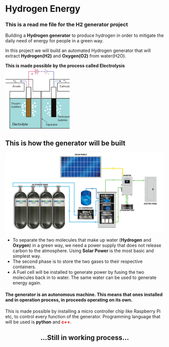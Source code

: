 <h1>Hydrogen Energy</h1>

<h3>This is a read me file for the H2 generator project</h3>
<p>
Building a <b>Hydrogen generator</b> to produce hydrogen in order to mitigate the daily need of energy for people in a green way.

In this project we will build an automated Hydrogen generator that will extract <b>Hydrogen(H2)</b> and <b>Oxygen(O2)</b> from water(H2O).
</p>
<b>This is made possible by the process called Electrolysis</b>

<img src="electrolysis.png">

<h2>This is how the generator will be built</h2>

<img src="generator.png">

<ul>
    <li>To separate the two molecules that make up water (<strong>Hydrogen</strong> and <strong>Oxygen</strong>) in a green way, we need a power supply that does not release carbon to the atmosphere. Using <b>Solar Power</b> is the most basic and simplest way.</li>
    <li>The second phase is to store the two gases to their respective containers.</li>
    <li>A Fuel cell will be installed to generate power by fusing the two molecules back in to water. The same water can be used to generate energy again.</li>
</ul>

<h4>The generator is an autonomous machine. This means that ones installed and in operation process, in proceeds operating on its own.</h4>

<p>This is made possible by installing a micro controller chip like Raspberry Pi etc, to control every function of the generator. Programming language that will be used is <b>python</b> and <b style="color: red">c++</b>.</p>

<h2 style="text-align: center">...Still in working process...</h2>